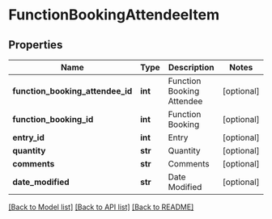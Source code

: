 # FunctionBookingAttendeeItem

## Properties
Name | Type | Description | Notes
------------ | ------------- | ------------- | -------------
**function_booking_attendee_id** | **int** | Function Booking Attendee | [optional] 
**function_booking_id** | **int** | Function Booking | [optional] 
**entry_id** | **int** | Entry | [optional] 
**quantity** | **str** | Quantity | [optional] 
**comments** | **str** | Comments | [optional] 
**date_modified** | **str** | Date Modified | [optional] 

[[Back to Model list]](../README.md#documentation-for-models) [[Back to API list]](../README.md#documentation-for-api-endpoints) [[Back to README]](../README.md)


